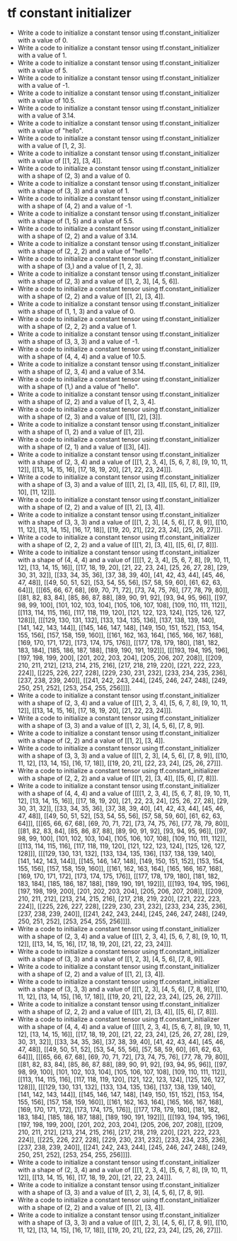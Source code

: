 # tf constant initializer

- Write a code to initialize a constant tensor using tf.constant_initializer with a value of 0.
- Write a code to initialize a constant tensor using tf.constant_initializer with a value of 1.
- Write a code to initialize a constant tensor using tf.constant_initializer with a value of 5.
- Write a code to initialize a constant tensor using tf.constant_initializer with a value of -1.
- Write a code to initialize a constant tensor using tf.constant_initializer with a value of 10.5.
- Write a code to initialize a constant tensor using tf.constant_initializer with a value of 3.14.
- Write a code to initialize a constant tensor using tf.constant_initializer with a value of "hello".
- Write a code to initialize a constant tensor using tf.constant_initializer with a value of [1, 2, 3].
- Write a code to initialize a constant tensor using tf.constant_initializer with a value of [[1, 2], [3, 4]].
- Write a code to initialize a constant tensor using tf.constant_initializer with a shape of (2, 3) and a value of 0.
- Write a code to initialize a constant tensor using tf.constant_initializer with a shape of (3, 3) and a value of 1.
- Write a code to initialize a constant tensor using tf.constant_initializer with a shape of (4, 2) and a value of -1.
- Write a code to initialize a constant tensor using tf.constant_initializer with a shape of (1, 5) and a value of 5.5.
- Write a code to initialize a constant tensor using tf.constant_initializer with a shape of (2, 2) and a value of 3.14.
- Write a code to initialize a constant tensor using tf.constant_initializer with a shape of (2, 2, 2) and a value of "hello".
- Write a code to initialize a constant tensor using tf.constant_initializer with a shape of (3,) and a value of [1, 2, 3].
- Write a code to initialize a constant tensor using tf.constant_initializer with a shape of (2, 3) and a value of [[1, 2, 3], [4, 5, 6]].
- Write a code to initialize a constant tensor using tf.constant_initializer with a shape of (2, 2) and a value of [[1, 2], [3, 4]].
- Write a code to initialize a constant tensor using tf.constant_initializer with a shape of (1, 1, 3) and a value of 0.
- Write a code to initialize a constant tensor using tf.constant_initializer with a shape of (2, 2, 2) and a value of 1.
- Write a code to initialize a constant tensor using tf.constant_initializer with a shape of (3, 3, 3) and a value of -1.
- Write a code to initialize a constant tensor using tf.constant_initializer with a shape of (4, 4, 4) and a value of 10.5.
- Write a code to initialize a constant tensor using tf.constant_initializer with a shape of (2, 3, 4) and a value of 3.14.
- Write a code to initialize a constant tensor using tf.constant_initializer with a shape of (1,) and a value of "hello".
- Write a code to initialize a constant tensor using tf.constant_initializer with a shape of (2, 2) and a value of [1, 2, 3, 4].
- Write a code to initialize a constant tensor using tf.constant_initializer with a shape of (2, 3) and a value of [[1], [2], [3]].
- Write a code to initialize a constant tensor using tf.constant_initializer with a shape of (1, 2) and a value of [[1, 2]].
- Write a code to initialize a constant tensor using tf.constant_initializer with a shape of (2, 1) and a value of [[3], [4]].
- Write a code to initialize a constant tensor using tf.constant_initializer with a shape of (2, 3, 4) and a value of [[[1, 2, 3, 4], [5, 6, 7, 8], [9, 10, 11, 12]], [[13, 14, 15, 16], [17, 18, 19, 20], [21, 22, 23, 24]]].
- Write a code to initialize a constant tensor using tf.constant_initializer with a shape of (3, 3) and a value of [[[1, 2], [3, 4]], [[5, 6], [7, 8]], [[9, 10], [11, 12]]].
- Write a code to initialize a constant tensor using tf.constant_initializer with a shape of (2, 2) and a value of [[1, 2], [3, 4]].
- Write a code to initialize a constant tensor using tf.constant_initializer with a shape of (3, 3, 3) and a value of [[[1, 2, 3], [4, 5, 6], [7, 8, 9]], [[10, 11, 12], [13, 14, 15], [16, 17, 18]], [[19, 20, 21], [22, 23, 24], [25, 26, 27]]].
- Write a code to initialize a constant tensor using tf.constant_initializer with a shape of (2, 2, 2) and a value of [[[1, 2], [3, 4]], [[5, 6], [7, 8]]].
- Write a code to initialize a constant tensor using tf.constant_initializer with a shape of (4, 4, 4) and a value of [[[[1, 2, 3, 4], [5, 6, 7, 8], [9, 10, 11, 12], [13, 14, 15, 16]], [[17, 18, 19, 20], [21, 22, 23, 24], [25, 26, 27, 28], [29, 30, 31, 32]], [[33, 34, 35, 36], [37, 38, 39, 40], [41, 42, 43, 44], [45, 46, 47, 48]], [[49, 50, 51, 52], [53, 54, 55, 56], [57, 58, 59, 60], [61, 62, 63, 64]]], [[[65, 66, 67, 68], [69, 70, 71, 72], [73, 74, 75, 76], [77, 78, 79, 80]], [[81, 82, 83, 84], [85, 86, 87, 88], [89, 90, 91, 92], [93, 94, 95, 96]], [[97, 98, 99, 100], [101, 102, 103, 104], [105, 106, 107, 108], [109, 110, 111, 112]], [[113, 114, 115, 116], [117, 118, 119, 120], [121, 122, 123, 124], [125, 126, 127, 128]]], [[[129, 130, 131, 132], [133, 134, 135, 136], [137, 138, 139, 140], [141, 142, 143, 144]], [[145, 146, 147, 148], [149, 150, 151, 152], [153, 154, 155, 156], [157, 158, 159, 160]], [[161, 162, 163, 164], [165, 166, 167, 168], [169, 170, 171, 172], [173, 174, 175, 176]], [[177, 178, 179, 180], [181, 182, 183, 184], [185, 186, 187, 188], [189, 190, 191, 192]]], [[[193, 194, 195, 196], [197, 198, 199, 200], [201, 202, 203, 204], [205, 206, 207, 208]], [[209, 210, 211, 212], [213, 214, 215, 216], [217, 218, 219, 220], [221, 222, 223, 224]], [[225, 226, 227, 228], [229, 230, 231, 232], [233, 234, 235, 236], [237, 238, 239, 240]], [[241, 242, 243, 244], [245, 246, 247, 248], [249, 250, 251, 252], [253, 254, 255, 256]]]].
- Write a code to initialize a constant tensor using tf.constant_initializer with a shape of (2, 3, 4) and a value of [[[1, 2, 3, 4], [5, 6, 7, 8], [9, 10, 11, 12]], [[13, 14, 15, 16], [17, 18, 19, 20], [21, 22, 23, 24]]].
- Write a code to initialize a constant tensor using tf.constant_initializer with a shape of (3, 3) and a value of [[1, 2, 3], [4, 5, 6], [7, 8, 9]].
- Write a code to initialize a constant tensor using tf.constant_initializer with a shape of (2, 2) and a value of [[1, 2], [3, 4]].
- Write a code to initialize a constant tensor using tf.constant_initializer with a shape of (3, 3, 3) and a value of [[[1, 2, 3], [4, 5, 6], [7, 8, 9]], [[10, 11, 12], [13, 14, 15], [16, 17, 18]], [[19, 20, 21], [22, 23, 24], [25, 26, 27]]].
- Write a code to initialize a constant tensor using tf.constant_initializer with a shape of (2, 2, 2) and a value of [[[1, 2], [3, 4]], [[5, 6], [7, 8]]].
- Write a code to initialize a constant tensor using tf.constant_initializer with a shape of (4, 4, 4) and a value of [[[[1, 2, 3, 4], [5, 6, 7, 8], [9, 10, 11, 12], [13, 14, 15, 16]], [[17, 18, 19, 20], [21, 22, 23, 24], [25, 26, 27, 28], [29, 30, 31, 32]], [[33, 34, 35, 36], [37, 38, 39, 40], [41, 42, 43, 44], [45, 46, 47, 48]], [[49, 50, 51, 52], [53, 54, 55, 56], [57, 58, 59, 60], [61, 62, 63, 64]]], [[[65, 66, 67, 68], [69, 70, 71, 72], [73, 74, 75, 76], [77, 78, 79, 80]], [[81, 82, 83, 84], [85, 86, 87, 88], [89, 90, 91, 92], [93, 94, 95, 96]], [[97, 98, 99, 100], [101, 102, 103, 104], [105, 106, 107, 108], [109, 110, 111, 112]], [[113, 114, 115, 116], [117, 118, 119, 120], [121, 122, 123, 124], [125, 126, 127, 128]]], [[[129, 130, 131, 132], [133, 134, 135, 136], [137, 138, 139, 140], [141, 142, 143, 144]], [[145, 146, 147, 148], [149, 150, 151, 152], [153, 154, 155, 156], [157, 158, 159, 160]], [[161, 162, 163, 164], [165, 166, 167, 168], [169, 170, 171, 172], [173, 174, 175, 176]], [[177, 178, 179, 180], [181, 182, 183, 184], [185, 186, 187, 188], [189, 190, 191, 192]]], [[[193, 194, 195, 196], [197, 198, 199, 200], [201, 202, 203, 204], [205, 206, 207, 208]], [[209, 210, 211, 212], [213, 214, 215, 216], [217, 218, 219, 220], [221, 222, 223, 224]], [[225, 226, 227, 228], [229, 230, 231, 232], [233, 234, 235, 236], [237, 238, 239, 240]], [[241, 242, 243, 244], [245, 246, 247, 248], [249, 250, 251, 252], [253, 254, 255, 256]]]].
- Write a code to initialize a constant tensor using tf.constant_initializer with a shape of (2, 3, 4) and a value of [[[1, 2, 3, 4], [5, 6, 7, 8], [9, 10, 11, 12]], [[13, 14, 15, 16], [17, 18, 19, 20], [21, 22, 23, 24]]].
- Write a code to initialize a constant tensor using tf.constant_initializer with a shape of (3, 3) and a value of [[1, 2, 3], [4, 5, 6], [7, 8, 9]].
- Write a code to initialize a constant tensor using tf.constant_initializer with a shape of (2, 2) and a value of [[1, 2], [3, 4]].
- Write a code to initialize a constant tensor using tf.constant_initializer with a shape of (3, 3, 3) and a value of [[[1, 2, 3], [4, 5, 6], [7, 8, 9]], [[10, 11, 12], [13, 14, 15], [16, 17, 18]], [[19, 20, 21], [22, 23, 24], [25, 26, 27]]].
- Write a code to initialize a constant tensor using tf.constant_initializer with a shape of (2, 2, 2) and a value of [[[1, 2], [3, 4]], [[5, 6], [7, 8]]].
- Write a code to initialize a constant tensor using tf.constant_initializer with a shape of (4, 4, 4) and a value of [[[[1, 2, 3, 4], [5, 6, 7, 8], [9, 10, 11, 12], [13, 14, 15, 16]], [[17, 18, 19, 20], [21, 22, 23, 24], [25, 26, 27, 28], [29, 30, 31, 32]], [[33, 34, 35, 36], [37, 38, 39, 40], [41, 42, 43, 44], [45, 46, 47, 48]], [[49, 50, 51, 52], [53, 54, 55, 56], [57, 58, 59, 60], [61, 62, 63, 64]]], [[[65, 66, 67, 68], [69, 70, 71, 72], [73, 74, 75, 76], [77, 78, 79, 80]], [[81, 82, 83, 84], [85, 86, 87, 88], [89, 90, 91, 92], [93, 94, 95, 96]], [[97, 98, 99, 100], [101, 102, 103, 104], [105, 106, 107, 108], [109, 110, 111, 112]], [[113, 114, 115, 116], [117, 118, 119, 120], [121, 122, 123, 124], [125, 126, 127, 128]]], [[[129, 130, 131, 132], [133, 134, 135, 136], [137, 138, 139, 140], [141, 142, 143, 144]], [[145, 146, 147, 148], [149, 150, 151, 152], [153, 154, 155, 156], [157, 158, 159, 160]], [[161, 162, 163, 164], [165, 166, 167, 168], [169, 170, 171, 172], [173, 174, 175, 176]], [[177, 178, 179, 180], [181, 182, 183, 184], [185, 186, 187, 188], [189, 190, 191, 192]]], [[[193, 194, 195, 196], [197, 198, 199, 200], [201, 202, 203, 204], [205, 206, 207, 208]], [[209, 210, 211, 212], [213, 214, 215, 216], [217, 218, 219, 220], [221, 222, 223, 224]], [[225, 226, 227, 228], [229, 230, 231, 232], [233, 234, 235, 236], [237, 238, 239, 240]], [[241, 242, 243, 244], [245, 246, 247, 248], [249, 250, 251, 252], [253, 254, 255, 256]]]].
- Write a code to initialize a constant tensor using tf.constant_initializer with a shape of (2, 3, 4) and a value of [[[1, 2, 3, 4], [5, 6, 7, 8], [9, 10, 11, 12]], [[13, 14, 15, 16], [17, 18, 19, 20], [21, 22, 23, 24]]].
- Write a code to initialize a constant tensor using tf.constant_initializer with a shape of (3, 3) and a value of [[1, 2, 3], [4, 5, 6], [7, 8, 9]].
- Write a code to initialize a constant tensor using tf.constant_initializer with a shape of (2, 2) and a value of [[1, 2], [3, 4]].
- Write a code to initialize a constant tensor using tf.constant_initializer with a shape of (3, 3, 3) and a value of [[[1, 2, 3], [4, 5, 6], [7, 8, 9]], [[10, 11, 12], [13, 14, 15], [16, 17, 18]], [[19, 20, 21], [22, 23, 24], [25, 26, 27]]].